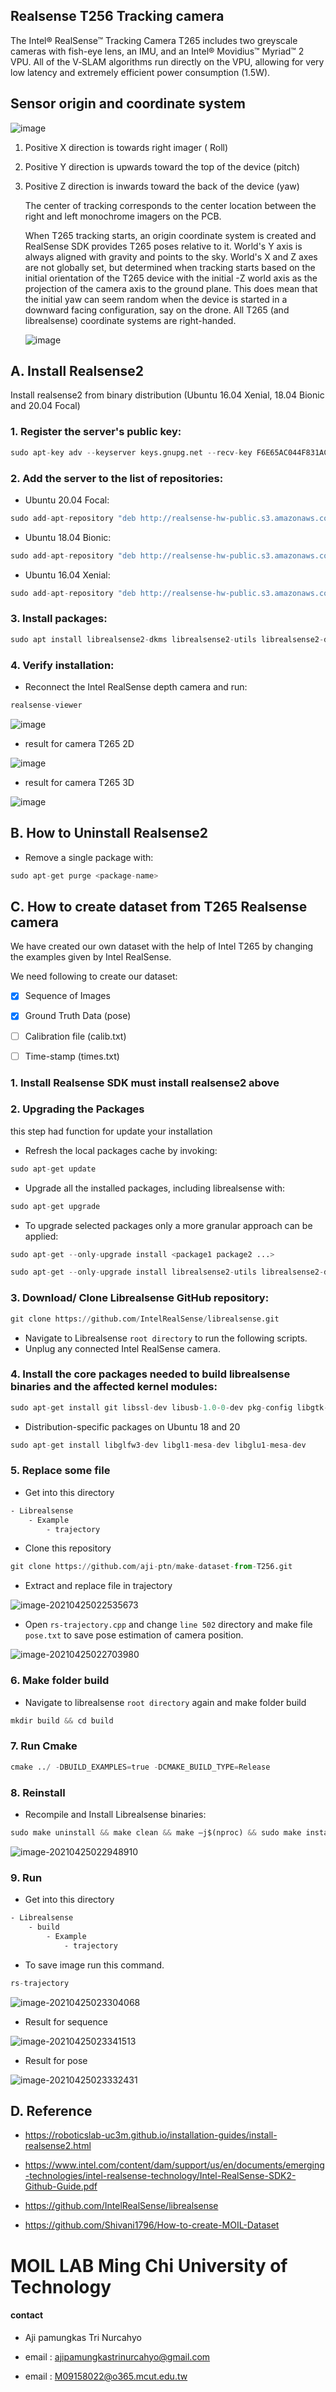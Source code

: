 ## Realsense T256 Tracking camera

The Intel® RealSense™ Tracking Camera T265 includes two greyscale cameras with fish-eye lens, an IMU, and an Intel® Movidius™ Myriad™ 2 VPU. All of the V‑SLAM algorithms run directly on the VPU, allowing for very low latency and extremely efficient power consumption (1.5W).

## Sensor origin and coordinate system

![image](https://user-images.githubusercontent.com/58238736/115772105-512ffa80-a3e1-11eb-8bb0-931d9d3ae6ea.png)

1. Positive X direction is towards right imager ( Roll)

2. Positive Y direction is upwards toward the top of the device (pitch)

3. Positive Z direction is inwards toward the back of the device (yaw)

   

   The center of tracking corresponds to the center location between the right and left monochrome imagers on the PCB.

   

   When T265 tracking starts, an origin coordinate system is created and RealSense SDK provides T265 poses relative to it. World's Y axis is always aligned with gravity and points to the sky. World's X and Z axes are not globally set, but determined when tracking starts based on the initial orientation of the T265 device with the initial -Z world axis as the projection of the camera axis to the ground plane. This does mean that the initial yaw can seem random when the device is started in a downward facing configuration, say on the drone. All T265 (and librealsense) coordinate systems are right-handed.

   ![image](https://user-images.githubusercontent.com/58238736/115772158-5d1bbc80-a3e1-11eb-98c1-8723eef4ea29.png)

## A. Install Realsense2

Install realsense2 from binary distribution (Ubuntu 16.04 Xenial, 18.04 Bionic and 20.04 Focal)

### 1. Register the server's public key:

```python
sudo apt-key adv --keyserver keys.gnupg.net --recv-key F6E65AC044F831AC80A06380C8B3A55A6F3EFCDE || sudo apt-key adv --keyserver hkp://keyserver.ubuntu.com:80 --recv-key F6E65AC044F831AC80A06380C8B3A55A6F3EFCDE
```

### 2. Add the server to the list of repositories:

- Ubuntu 20.04 Focal:

```python
sudo add-apt-repository "deb http://realsense-hw-public.s3.amazonaws.com/Debian/apt-repo focal main" -u
```

- Ubuntu 18.04 Bionic:

```python
sudo add-apt-repository "deb http://realsense-hw-public.s3.amazonaws.com/Debian/apt-repo bionic main" -u
```

- Ubuntu 16.04 Xenial:

```python
sudo add-apt-repository "deb http://realsense-hw-public.s3.amazonaws.com/Debian/apt-repo xenial main" -u
```

### 3. Install packages:

```python
sudo apt install librealsense2-dkms librealsense2-utils librealsense2-dev
```

### 4. Verify installation:

- Reconnect the Intel RealSense depth camera and run: 

```python
realsense-viewer
```

![image](https://user-images.githubusercontent.com/58238736/115771763-e8488280-a3e0-11eb-89b1-c92628db14a0.png)



- result for camera T265 2D

![image](https://user-images.githubusercontent.com/58238736/115771719-df57b100-a3e0-11eb-8a6a-fa70f74712a1.png)

- result for camera T265 3D

![image](https://user-images.githubusercontent.com/58238736/115771791-f26a8100-a3e0-11eb-9462-4695cf5450ff.png)

## **B. How to Uninstall** **Realsense**2

-  Remove a single package with: 

``` python
sudo apt-get purge <package-name> 
```

## C. **How to** **create** **dataset** **from** **T265** **Realsense camera** 

We have created our own dataset with the help of Intel T265 by changing the examples given by Intel RealSense. 

We need following to create our dataset: 

- [x] Sequence of Images 

- [x] Ground Truth Data (pose) 

- [ ] Calibration file (calib.txt) 

- [ ] Time-stamp (times.txt) 



### 1. Install Realsense SDK must install realsense2 above

### 2. Upgrading the Packages

this step had function for update your installation

- Refresh the local packages cache by invoking: 

```python
sudo apt-get update 
```

- Upgrade all the installed packages, including librealsense with: 

``` python
sudo apt-get upgrade 
```

- To upgrade selected packages only a more granular approach can be applied: 

 ```python
sudo apt-get --only-upgrade install <package1 package2 ...> 
 ```

 ```python
sudo apt-get --only-upgrade install librealsense2-utils librealsense2-dkms
 ```

 ### 3. Download/ Clone Librealsense GitHub repository:

```python
git clone https://github.com/IntelRealSense/librealsense.git  
```

- Navigate to Librealsense ``root directory`` to run the following scripts. 
- Unplug any connected Intel RealSense camera. 

### 4. Install the core packages needed to build librealsense binaries and the affected kernel modules:

```python
sudo apt-get install git libssl-dev libusb-1.0-0-dev pkg-config libgtk-3-dev
```

- Distribution-specific packages on Ubuntu 18 and 20

```python
sudo apt-get install libglfw3-dev libgl1-mesa-dev libglu1-mesa-dev
```

### **5.** Replace some file 

- Get into this directory

```bash
- Librealsense
	- Example
		- trajectory
```

- Clone this repository  

```python
git clone https://github.com/aji-ptn/make-dataset-from-T256.git 
```

- Extract and replace file in trajectory 

![image-20210425022535673](/home/aji/.config/Typora/typora-user-images/image-20210425022535673.png)

- Open ``rs-trajectory.cpp`` and change ``line 502`` directory and make file ``pose.txt`` to save pose estimation of camera position. 

![image-20210425022703980](/home/aji/.config/Typora/typora-user-images/image-20210425022703980.png)

### 6. **M**ake folder build 

- Navigate to librealsense ``root directory`` again and make folder build 

```python
mkdir build && cd build
```

### 7. Run Cmake

```python
cmake ../ -DBUILD_EXAMPLES=true -DCMAKE_BUILD_TYPE=Release
```

### 8. Reinstall

- Recompile and Install Librealsense binaries: 

```python
sudo make uninstall && make clean && make –j$(nproc) && sudo make install
```

![image-20210425022948910](/home/aji/.config/Typora/typora-user-images/image-20210425022948910.png)

### 9. Run 

- Get into this directory

```bash
- Librealsense
	- build
		- Example
			- trajectory
```

- To save image run this command. 

```python
rs-trajectory
```

![image-20210425023304068](/home/aji/.config/Typora/typora-user-images/image-20210425023304068.png)

- Result for sequence

![image-20210425023341513](/home/aji/.config/Typora/typora-user-images/image-20210425023341513.png)

- Result for pose

![image-20210425023332431](/home/aji/.config/Typora/typora-user-images/image-20210425023332431.png)



## D. Reference

- https://roboticslab-uc3m.github.io/installation-guides/install-realsense2.html

- https://www.intel.com/content/dam/support/us/en/documents/emerging-technologies/intel-realsense-technology/Intel-RealSense-SDK2-Github-Guide.pdf

- https://github.com/IntelRealSense/librealsense

- https://github.com/Shivani1796/How-to-create-MOIL-Dataset



# MOIL LAB Ming Chi University of Technology

#### contact 

- Aji pamungkas Tri Nurcahyo 

- email : ajipamungkastrinurcahyo@gmail.com

- email : M09158022@o365.mcut.edu.tw